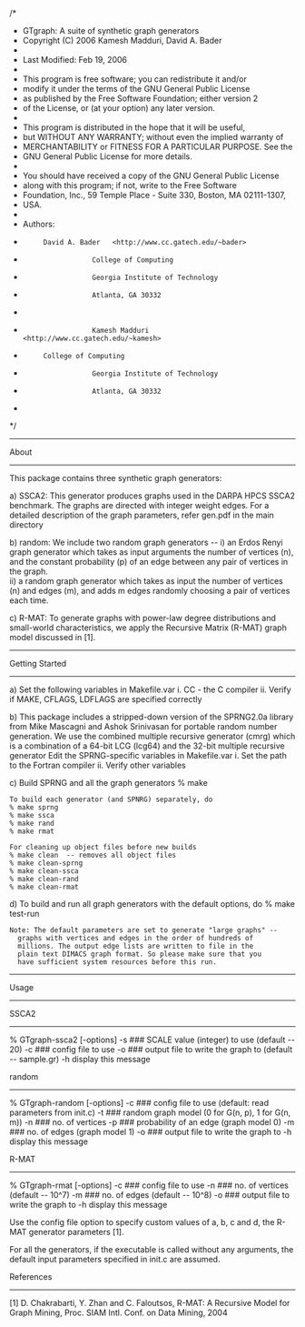 
/* 
 * GTgraph: A suite of synthetic graph generators
 * Copyright (C) 2006  Kamesh Madduri, David A. Bader 
 * 
 * Last Modified: Feb 19, 2006
 *
 * This program is free software; you can redistribute it and/or
 * modify it under the terms of the GNU General Public License
 * as published by the Free Software Foundation; either version 2
 * of the License, or (at your option) any later version.
 *
 * This program is distributed in the hope that it will be useful,
 * but WITHOUT ANY WARRANTY; without even the implied warranty of
 * MERCHANTABILITY or FITNESS FOR A PARTICULAR PURPOSE.  See the
 * GNU General Public License for more details.
 *
 * You should have received a copy of the GNU General Public License
 * along with this program; if not, write to the Free Software
 * Foundation, Inc., 59 Temple Place - Suite 330, Boston, MA  02111-1307,
 * USA.
 *
 * Authors:         
 *			David A. Bader   <http://www.cc.gatech.edu/~bader>
 *                      College of Computing
 *                      Georgia Institute of Technology
 *                      Atlanta, GA 30332
 *
 *                      Kamesh Madduri   <http://www.cc.gatech.edu/~kamesh>
 *			College of Computing
 *                      Georgia Institute of Technology
 *                      Atlanta, GA 30332
 *
 */


 *******
  About 
 *******
  
  This package contains three synthetic graph generators:
  
  a) SSCA2: This generator produces graphs used in the DARPA HPCS 
     SSCA2 benchmark. The graphs are directed with integer weight edges.
     For a detailed description of the graph parameters, refer
     gen.pdf in the main directory
 
  b) random: We include two random graph generators --
     i) an Erdos Renyi graph generator which takes as input arguments 
     the number of vertices (n), and the constant probability (p) of an 
     edge between any pair of vertices in the graph.  
     ii) a random graph generator which takes as input the number of 
     vertices (n) and edges (m), and adds m edges randomly choosing a 
     pair of vertices each time.

  c) R-MAT: To generate graphs with power-law degree distributions
     and small-world characteristics, we apply the Recursive Matrix
     (R-MAT) graph model discussed in [1].  

 *****************
  Getting Started		 
 *****************

 a) Set the following variables in Makefile.var
    i.  CC      - the C compiler
    ii. Verify if MAKE, CFLAGS, LDFLAGS are specified correctly
 
 b) This package includes a stripped-down version of the SPRNG2.0a
    library from Mike Mascagni and Ashok Srinivasan for portable 
    random number generation. We use the combined multiple recursive 
    generator (cmrg) which is a combination of a 64-bit LCG (lcg64) and
    the 32-bit multiple recursive generator
    Edit the SPRNG-specific variables in Makefile.var
    i.   Set the path to the Fortran compiler
    ii.  Verify other variables
    
 c) Build SPRNG and all the graph generators
    % make

    To build each generator (and SPNRG) separately, do  
    % make sprng
    % make ssca
    % make rand
    % make rmat

    For cleaning up object files before new builds
    % make clean  -- removes all object files
    % make clean-sprng      
    % make clean-ssca
    % make clean-rand
    % make clean-rmat

 d) To build and run all graph generators with the default options, do
    % make test-run
    
    Note: The default parameters are set to generate "large graphs" -- 
	  graphs with vertices and edges in the order of hundreds of 
	  millions. The output edge lists are written to file in the 
	  plain text DIMACS graph format. So please make sure that you
	  have sufficient system resources before this run.

 *******
  Usage
 *******
 
  SSCA2
 *******
 
 % GTgraph-ssca2 [-options]
	-s ###  SCALE value (integer) to use (default -- 20)
        -c ###  config file to use
        -o ###  output file to write the graph to (default -- sample.gr)
	-h      display this message

  random
 ********

 % GTgraph-random [-options]
        -c ###  config file to use
                (default: read parameters from init.c)
        -t ###  random graph model
                (0 for G(n, p), 1 for G(n, m))
        -n ###  no. of vertices
        -p ###  probability of an edge (graph model 0)
        -m ###  no. of edges (graph model 1)
        -o ###  output file to write the graph to
        -h      display this message

  R-MAT
 *******

 % GTgraph-rmat [-options]
	-c  ###	 config file to use
        -n  ###  no. of vertices (default -- 10^7)
	-m  ###	 no. of edges (default -- 10^8)
	-o  ###  output file to write the graph to
	-h       display this message

 Use the config file option to specify custom values of a, b, c and d, the 
 R-MAT generator parameters [1]. 

 For all the generators, if the executable is called 
 without any arguments, the default input parameters 
 specified in init.c are assumed.

   References
  ************
  
  [1] D. Chakrabarti, Y. Zhan and C. Faloutsos, R-MAT: A Recursive
      Model for Graph Mining, Proc. SIAM Intl. Conf. on Data Mining, 2004

